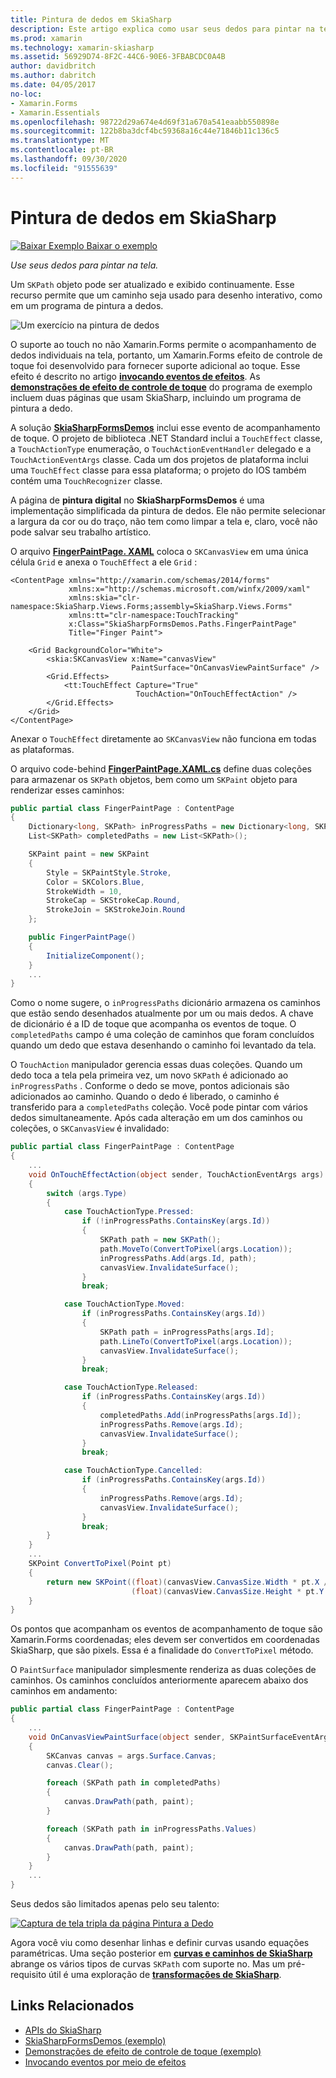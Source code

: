 ```yaml
---
title: Pintura de dedos em SkiaSharp
description: Este artigo explica como usar seus dedos para pintar na tela do SkiaSharp em um Xamarin.Forms aplicativo e demonstra isso com o código de exemplo.
ms.prod: xamarin
ms.technology: xamarin-skiasharp
ms.assetid: 56929D74-8F2C-44C6-90E6-3FBABCDC0A4B
author: davidbritch
ms.author: dabritch
ms.date: 04/05/2017
no-loc:
- Xamarin.Forms
- Xamarin.Essentials
ms.openlocfilehash: 98722d29a674e4d69f31a670a541eaabb550898e
ms.sourcegitcommit: 122b8ba3dcf4bc59368a16c44e71846b11c136c5
ms.translationtype: MT
ms.contentlocale: pt-BR
ms.lasthandoff: 09/30/2020
ms.locfileid: "91555639"
---
```

# <a name="finger-painting-in-skiasharp"></a>Pintura de dedos em SkiaSharp

[![Baixar Exemplo](~/media/shared/download.png) Baixar o exemplo](https://docs.microsoft.com/samples/xamarin/xamarin-forms-samples/skiasharpforms-demos)

_Use seus dedos para pintar na tela._

Um `SKPath` objeto pode ser atualizado e exibido continuamente. Esse recurso permite que um caminho seja usado para desenho interativo, como em um programa de pintura a dedos.

![Um exercício na pintura de dedos](finger-paint-images/fingerpaintsample.png)

O suporte ao touch no não Xamarin.Forms permite o acompanhamento de dedos individuais na tela, portanto, um Xamarin.Forms efeito de controle de toque foi desenvolvido para fornecer suporte adicional ao toque. Esse efeito é descrito no artigo [**invocando eventos de efeitos**](~/xamarin-forms/app-fundamentals/effects/touch-tracking.md). As [**demonstrações de efeito de controle de toque**](/samples/xamarin/xamarin-forms-samples/effects-touchtrackingeffect/) do programa de exemplo incluem duas páginas que usam SkiaSharp, incluindo um programa de pintura a dedo.

A solução [**SkiaSharpFormsDemos**](/samples/xamarin/xamarin-forms-samples/skiasharpforms-demos) inclui esse evento de acompanhamento de toque. O projeto de biblioteca .NET Standard inclui a `TouchEffect` classe, a `TouchActionType` enumeração, o `TouchActionEventHandler` delegado e a `TouchActionEventArgs` classe. Cada um dos projetos de plataforma inclui uma `TouchEffect` classe para essa plataforma; o projeto do IOS também contém uma `TouchRecognizer` classe.

A página de **pintura digital** no **SkiaSharpFormsDemos** é uma implementação simplificada da pintura de dedos. Ele não permite selecionar a largura da cor ou do traço, não tem como limpar a tela e, claro, você não pode salvar seu trabalho artístico.

O arquivo [**FingerPaintPage. XAML**](https://github.com/xamarin/xamarin-forms-samples/blob/master/SkiaSharpForms/Demos/Demos/SkiaSharpFormsDemos/Paths/FingerPaintPage.xaml) coloca o `SKCanvasView` em uma única célula `Grid` e anexa o `TouchEffect` a ele `Grid` :

```xaml
<ContentPage xmlns="http://xamarin.com/schemas/2014/forms"
             xmlns:x="http://schemas.microsoft.com/winfx/2009/xaml"
             xmlns:skia="clr-namespace:SkiaSharp.Views.Forms;assembly=SkiaSharp.Views.Forms"
             xmlns:tt="clr-namespace:TouchTracking"
             x:Class="SkiaSharpFormsDemos.Paths.FingerPaintPage"
             Title="Finger Paint">

    <Grid BackgroundColor="White">
        <skia:SKCanvasView x:Name="canvasView"
                           PaintSurface="OnCanvasViewPaintSurface" />
        <Grid.Effects>
            <tt:TouchEffect Capture="True"
                            TouchAction="OnTouchEffectAction" />
        </Grid.Effects>
    </Grid>
</ContentPage>
```

Anexar o `TouchEffect` diretamente ao `SKCanvasView` não funciona em todas as plataformas.

O arquivo code-behind  [**FingerPaintPage.XAML.cs**](https://github.com/xamarin/xamarin-forms-samples/blob/master/SkiaSharpForms/Demos/Demos/SkiaSharpFormsDemos/Paths/FingerPaintPage.xaml.cs) define duas coleções para armazenar os `SKPath` objetos, bem como um `SKPaint` objeto para renderizar esses caminhos:

```csharp
public partial class FingerPaintPage : ContentPage
{
    Dictionary<long, SKPath> inProgressPaths = new Dictionary<long, SKPath>();
    List<SKPath> completedPaths = new List<SKPath>();

    SKPaint paint = new SKPaint
    {
        Style = SKPaintStyle.Stroke,
        Color = SKColors.Blue,
        StrokeWidth = 10,
        StrokeCap = SKStrokeCap.Round,
        StrokeJoin = SKStrokeJoin.Round
    };

    public FingerPaintPage()
    {
        InitializeComponent();
    }
    ...
}
```

Como o nome sugere, o `inProgressPaths` dicionário armazena os caminhos que estão sendo desenhados atualmente por um ou mais dedos. A chave de dicionário é a ID de toque que acompanha os eventos de toque. O `completedPaths` campo é uma coleção de caminhos que foram concluídos quando um dedo que estava desenhando o caminho foi levantado da tela.

O `TouchAction` manipulador gerencia essas duas coleções. Quando um dedo toca a tela pela primeira vez, um novo `SKPath` é adicionado ao `inProgressPaths` . Conforme o dedo se move, pontos adicionais são adicionados ao caminho. Quando o dedo é liberado, o caminho é transferido para a `completedPaths` coleção. Você pode pintar com vários dedos simultaneamente. Após cada alteração em um dos caminhos ou coleções, o `SKCanvasView` é invalidado:

```csharp
public partial class FingerPaintPage : ContentPage
{
    ...
    void OnTouchEffectAction(object sender, TouchActionEventArgs args)
    {
        switch (args.Type)
        {
            case TouchActionType.Pressed:
                if (!inProgressPaths.ContainsKey(args.Id))
                {
                    SKPath path = new SKPath();
                    path.MoveTo(ConvertToPixel(args.Location));
                    inProgressPaths.Add(args.Id, path);
                    canvasView.InvalidateSurface();
                }
                break;

            case TouchActionType.Moved:
                if (inProgressPaths.ContainsKey(args.Id))
                {
                    SKPath path = inProgressPaths[args.Id];
                    path.LineTo(ConvertToPixel(args.Location));
                    canvasView.InvalidateSurface();
                }
                break;

            case TouchActionType.Released:
                if (inProgressPaths.ContainsKey(args.Id))
                {
                    completedPaths.Add(inProgressPaths[args.Id]);
                    inProgressPaths.Remove(args.Id);
                    canvasView.InvalidateSurface();
                }
                break;

            case TouchActionType.Cancelled:
                if (inProgressPaths.ContainsKey(args.Id))
                {
                    inProgressPaths.Remove(args.Id);
                    canvasView.InvalidateSurface();
                }
                break;
        }
    }
    ...
    SKPoint ConvertToPixel(Point pt)
    {
        return new SKPoint((float)(canvasView.CanvasSize.Width * pt.X / canvasView.Width),
                           (float)(canvasView.CanvasSize.Height * pt.Y / canvasView.Height));
    }
}
```

Os pontos que acompanham os eventos de acompanhamento de toque são Xamarin.Forms coordenadas; eles devem ser convertidos em coordenadas SkiaSharp, que são pixels. Essa é a finalidade do `ConvertToPixel` método.

O `PaintSurface` manipulador simplesmente renderiza as duas coleções de caminhos. Os caminhos concluídos anteriormente aparecem abaixo dos caminhos em andamento:

```csharp
public partial class FingerPaintPage : ContentPage
{
    ...
    void OnCanvasViewPaintSurface(object sender, SKPaintSurfaceEventArgs args)
    {
        SKCanvas canvas = args.Surface.Canvas;
        canvas.Clear();

        foreach (SKPath path in completedPaths)
        {
            canvas.DrawPath(path, paint);
        }

        foreach (SKPath path in inProgressPaths.Values)
        {
            canvas.DrawPath(path, paint);
        }
    }
    ...
}
```

Seus dedos são limitados apenas pelo seu talento:

[![Captura de tela tripla da página Pintura a Dedo](finger-paint-images/fingerpaint-small.png)](finger-paint-images/fingerpaint-large.png#lightbox "Captura de tela tripla da página Pintura a Dedo")

Agora você viu como desenhar linhas e definir curvas usando equações paramétricas. Uma seção posterior em [**curvas e caminhos de SkiaSharp**](../curves/index.md) abrange os vários tipos de curvas `SKPath` com suporte no. Mas um pré-requisito útil é uma exploração de [**transformações de SkiaSharp**](../transforms/index.md).

## <a name="related-links"></a>Links Relacionados

- [APIs do SkiaSharp](/dotnet/api/skiasharp)
- [SkiaSharpFormsDemos (exemplo)](/samples/xamarin/xamarin-forms-samples/skiasharpforms-demos)
- [Demonstrações de efeito de controle de toque (exemplo)](/samples/xamarin/xamarin-forms-samples/effects-touchtrackingeffect/)
- [Invocando eventos por meio de efeitos](~/xamarin-forms/app-fundamentals/effects/touch-tracking.md)
